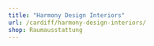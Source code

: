 ```yaml
---
title: "Harmony Design Interiors"
url: /cardiff/harmony-design-interiors/
shop: Raumausstattung
---
```

